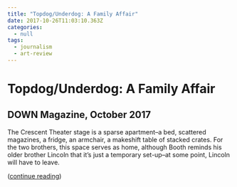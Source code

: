 ```yaml
---
title: "Topdog/Underdog: A Family Affair"
date: 2017-10-26T11:03:10.363Z
categories:
  - null
tags:
  - journalism
  - art-review
---
```

# Topdog/Underdog: A Family Affair

## DOWN Magazine, October 2017

The Crescent Theater stage is a sparse apartment–a bed, scattered magazines, a fridge, an armchair, a makeshift table of stacked crates. For the two brothers, this space serves as home, although Booth reminds his older brother Lincoln that it’s just a temporary set-up–at some point, Lincoln will have to leave.

([continue reading](https://downatyale.com/topdogunderdog-a-family-affair/))
